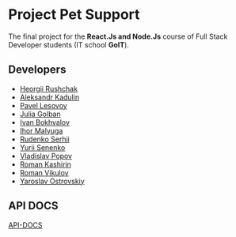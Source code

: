 # Project Pet Support

The final project for the **React.Js and Node.Js** course of Full Stack
Developer students (IT school **GoIT**).

## Developers

- [Heorgii Rushchak](https://github.com/Heorgii)
- [Aleksandr Kadulin](https://github.com/NilKad)
- [Pavel Lesovoy](https://github.com/PavelLesovoy)
- [Julia Golban](https://github.com/JuliaGolban)
- [Ivan Bokhvalov](https://github.com/bokhvalov)
- [Ihor Malyuga](https://github.com/IhorMal)
- [Rudenko Serhii](https://github.com/rudenkoserhii)
- [Yurii Senenko](https://github.com/YuriiSenenko)
- [Vladislav Popov](https://github.com/StudentVlad5)
- [Roman Kashirin](https://github.com/RomanKashyrin)
- [Roman Vikulov](https://github.com/RomanVikulov)
- [Yaroslav Ostrovskiy](https://github.com/ReddenUA)

## API DOCS

[API-DOCS](https://nilkad.github.io/project-nodejs_55-5_frontend/api-docs)
